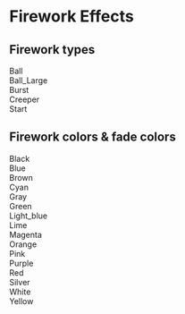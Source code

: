 # Firework Effects

## Firework types

Ball<br />
Ball_Large<br />
Burst<br />
Creeper<br />
Start

## Firework colors & fade colors

Black<br />
Blue<br />
Brown<br />
Cyan<br />
Gray<br />
Green<br />
Light_blue<br />
Lime<br />
Magenta<br />
Orange<br />
Pink<br />
Purple<br />
Red<br />
Silver<br />
White<br />
Yellow<br />

